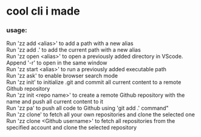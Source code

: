 # cool cli i made

### usage:
Run 'zz add \<alias>' to add a path with a new alias  
Run 'zz add .' to add the current path with a new alias  
Run 'zz open \<alias>' to open a previously added directory in VScode. Append '-r' to open in the same window  
Run 'zz start \<alias>' to run a previously added executable path  
Run 'zz ask' to enable browser search mode  
Run 'zz init' to initialize .git and commit all current content to a remote Github repository  
Run 'zz init \<repo name>' to create a remote Github repository with the name and push all current content to it  
Run 'zz pa' to push all code to Github using 'git add .' command"  
Run 'zz clone' to fetch all your own repositories and clone the selected one  
Run 'zz clone \<Github username>' to fetch all repositories from the specified account and clone the selected repository  